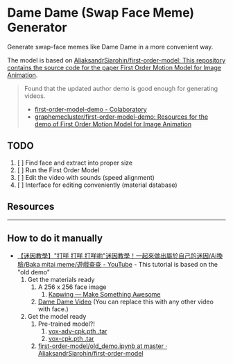 # Dame Dame (Swap Face Meme) Generator

Generate swap-face memes like Dame Dame in a more convenient way.

The model is based on [AliaksandrSiarohin/first-order-model: This repository contains the source code for the paper First Order Motion Model for Image Animation](https://github.com/AliaksandrSiarohin/first-order-model).

> Found that the updated author demo is good enough for generating videos.
>
> * [first-order-model-demo - Colaboratory](https://colab.research.google.com/github/AliaksandrSiarohin/first-order-model/blob/master/demo.ipynb)
> * [graphemecluster/first-order-model-demo: Resources for the demo of First Order Motion Model for Image Animation](https://github.com/graphemecluster/first-order-model-demo)

## TODO

1. [ ] Find face and extract into proper size
2. [ ] Run the First Order Model
3. [ ] Edit the video with sounds (speed alignment)
4. [ ] Interface for editing conveniently (material database)

## Resources

---

## How to do it manually

* [【迷因教學】"打咩 打咩 打咩喲"迷因教學！一起來做出屬於自己的迷因/Ai換臉/Baka mitai meme/遊戲查查 - YouTube](https://www.youtube.com/watch?v=BnEecO-2_GU) - This tutorial is based on the "old demo"
  1. Get the materials ready
     1. A 256 x 256 face image
        1. [Kapwing — Make Something Awesome](https://www.kapwing.com/)
     2. [Dame Dame Video](https://www.kapwing.com/videos/5f2831922695a400156ada1e) (You can replace this with any other video with face.)
  2. Get the model ready
     1. Pre-trained model?!
        1. [vox-adv-cpk.pth .tar](https://mega.nz/file/MNJw3ASA#ykp34kcenxKAEoTAW6__UhSrkxdchzqBq2p6qSzCkLE)
        2. [vox-cpk.pth .tar](https://mega.nz/file/4cAyTIpT#5c5n43cLo4xc_uSgyBMIxMLB1S3_tNtzeiEZALnIyyc)
     2. [first-order-model/old_demo.ipynb at master · AliaksandrSiarohin/first-order-model](https://github.com/AliaksandrSiarohin/first-order-model/blob/master/old_demo.ipynb)
